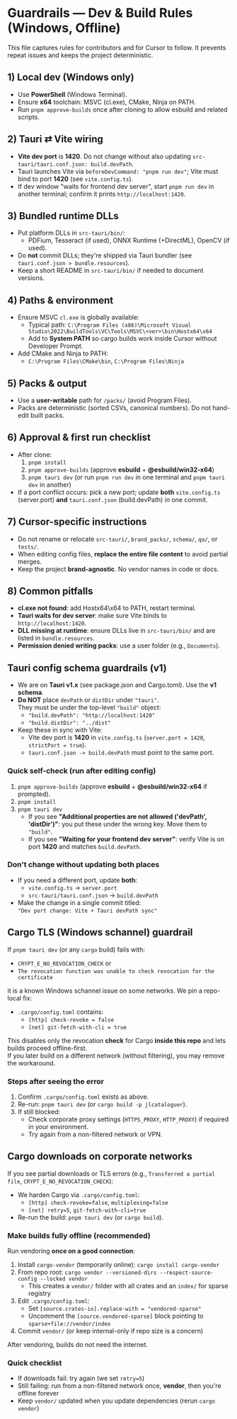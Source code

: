 # Guardrails — Dev & Build Rules (Windows, Offline)

This file captures rules for contributors and for Cursor to follow. It prevents repeat issues and keeps the project deterministic.

## 1) Local dev (Windows only)
- Use **PowerShell** (Windows Terminal).  
- Ensure **x64** toolchain: MSVC (cl.exe), CMake, Ninja on PATH.
- Run `pnpm approve-builds` once after cloning to allow esbuild and related scripts.

## 2) Tauri ⇄ Vite wiring
- **Vite dev port** is **1420**. Do not change without also updating `src-tauri/tauri.conf.json: build.devPath`.
- Tauri launches Vite via `beforeDevCommand: "pnpm run dev"`; Vite must bind to port **1420** (see `vite.config.ts`).
- If dev window "waits for frontend dev server", start `pnpm run dev` in another terminal; confirm it prints `http://localhost:1420`.

## 3) Bundled runtime DLLs
- Put platform DLLs in `src-tauri/bin/`:
  - PDFium, Tesseract (if used), ONNX Runtime (+DirectML), OpenCV (if used).
- Do **not** commit DLLs; they're shipped via Tauri bundler (see `tauri.conf.json > bundle.resources`).
- Keep a short README in `src-tauri/bin/` if needed to document versions.

## 4) Paths & environment
- Ensure MSVC `cl.exe` is globally available:
  - Typical path: `C:\Program Files (x86)\Microsoft Visual Studio\2022\BuildTools\VC\Tools\MSVC\<ver>\bin\Hostx64\x64`
  - Add to **System PATH** so cargo builds work inside Cursor without Developer Prompt.
- Add CMake and Ninja to PATH:
  - `C:\Program Files\CMake\bin`, `C:\Program Files\Ninja`

## 5) Packs & output
- Use a **user-writable** path for `/packs/` (avoid Program Files).
- Packs are deterministic (sorted CSVs, canonical numbers). Do not hand-edit built packs.

## 6) Approval & first run checklist
- After clone:
  1. `pnpm install`
  2. `pnpm approve-builds` (approve **esbuild** + **@esbuild/win32-x64**)
  3. `pnpm tauri dev` (or run `pnpm run dev` in one terminal and `pnpm tauri dev` in another)
- If a port conflict occurs: pick a new port; update **both** `vite.config.ts` (server.port) **and** `tauri.conf.json` (build.devPath) in one commit.

## 7) Cursor-specific instructions
- Do not rename or relocate `src-tauri/`, `brand_packs/`, `schema/`, `qa/`, or `tests/`.
- When editing config files, **replace the entire file content** to avoid partial merges.
- Keep the project **brand-agnostic**. No vendor names in code or docs.

## 8) Common pitfalls
- **cl.exe not found**: add Hostx64\x64 to PATH, restart terminal.
- **Tauri waits for dev server**: make sure Vite binds to `http://localhost:1420`.
- **DLL missing at runtime**: ensure DLLs live in `src-tauri/bin/` and are listed in `bundle.resources`.
- **Permission denied writing packs**: use a user folder (e.g., `Documents`).

## Tauri config schema guardrails (v1)
- We are on **Tauri v1.x** (see package.json and Cargo.toml). Use the **v1 schema**.
- **Do NOT** place `devPath` or `distDir` under `"tauri"`.  
  They must be under the top-level `"build"` object:
  - `"build.devPath": "http://localhost:1420"`
  - `"build.distDir": "../dist"`
- Keep these in sync with Vite:
  - Vite dev port is **1420** in `vite.config.ts` (`server.port = 1420`, `strictPort = true`).
  - `tauri.conf.json -> build.devPath` must point to the same port.

### Quick self-check (run after editing config)
1) `pnpm approve-builds` (approve **esbuild** + **@esbuild/win32-x64** if prompted).
2) `pnpm install`
3) `pnpm tauri dev`
   - If you see **"Additional properties are not allowed ('devPath', 'distDir')"**: you put these under the wrong key. Move them to `"build"`.
   - If you see **"Waiting for your frontend dev server"**: verify Vite is on port **1420** and matches `build.devPath`.

### Don't change without updating both places
- If you need a different port, update **both**:
  - `vite.config.ts` → `server.port`
  - `src-tauri/tauri.conf.json` → `build.devPath`
- Make the change in a single commit titled:  
  `"Dev port change: Vite + Tauri devPath sync"`

## Cargo TLS (Windows schannel) guardrail
If `pnpm tauri dev` (or any `cargo` build) fails with:
- `CRYPT_E_NO_REVOCATION_CHECK` or
- `The revocation function was unable to check revocation for the certificate`

it is a known Windows schannel issue on some networks. We pin a repo-local fix:
- `.cargo/config.toml` contains:
  - `[http] check-revoke = false`
  - `[net] git-fetch-with-cli = true`

This disables only the revocation **check** for Cargo **inside this repo** and lets builds proceed offline-first.  
If you later build on a different network (without filtering), you may remove the workaround.

### Steps after seeing the error
1. Confirm `.cargo/config.toml` exists as above.
2. Re-run: `pnpm tauri dev` (or `cargo build -p jlcataloguer`).
3. If still blocked:
   - Check corporate proxy settings (`HTTPS_PROXY`, `HTTP_PROXY`) if required in your environment.
   - Try again from a non-filtered network or VPN.

## Cargo downloads on corporate networks
If you see partial downloads or TLS errors (e.g., `Transferred a partial file`, `CRYPT_E_NO_REVOCATION_CHECK`):
- We harden Cargo via `.cargo/config.toml`:
  - `[http] check-revoke=false`, `multiplexing=false`
  - `[net] retry=5`, `git-fetch-with-cli=true`
- Re-run the build: `pnpm tauri dev` (or `cargo build`).

### Make builds fully offline (recommended)
Run vendoring **once on a good connection**:
1. Install `cargo-vendor` (temporarily online): `cargo install cargo-vendor`
2. From repo root: `cargo vendor --versioned-dirs --respect-source-config --locked vendor`
   - This creates a `vendor/` folder with all crates and an `index/` for sparse registry
3. Edit `.cargo/config.toml`:
   - Set `[source.crates-io].replace-with = "vendored-sparse"`
   - Uncomment the `[source.vendored-sparse]` block pointing to `sparse+file://vendor/index`
4. Commit `vendor/` (or keep internal-only if repo size is a concern)

After vendoring, builds do not need the internet.

### Quick checklist
- If downloads fail: try again (we set `retry=5`)
- Still failing: run from a non-filtered network once, **vendor**, then you're offline forever
- Keep `vendor/` updated when you update dependencies (rerun `cargo vendor`)
